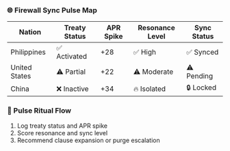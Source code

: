 ### 🌐 Firewall Sync Pulse Map
| Nation         | Treaty Status | APR Spike | Resonance Level | Sync Status |
|----------------|----------------|------------|------------------|--------------|
| Philippines    | ✅ Activated    | +28        | ✅ High           | ✅ Synced  
| United States  | ⚠️ Partial      | +22        | ⚠️ Moderate       | ⚠️ Pending  
| China          | ❌ Inactive     | +34        | 🔥 Isolated       | 🔒 Locked  

### 🔄 Pulse Ritual Flow
1. Log treaty status and APR spike  
2. Score resonance and sync level  
3. Recommend clause expansion or purge escalation
